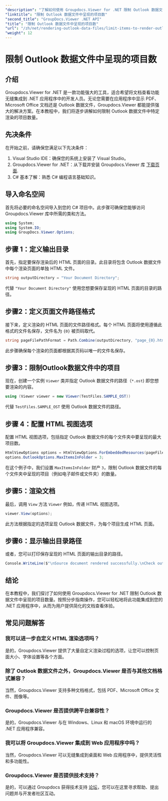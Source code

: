 ```yaml
---
"description": "了解如何使用 Groupdocs.Viewer for .NET 限制 Outlook 数据文件中呈现的项目数量。按照我们的分步指南，实现无缝集成。"
"linktitle": "限制 Outlook 数据文件中呈现的项目数"
"second_title": "GroupDocs.Viewer .NET API"
"title": "限制 Outlook 数据文件中呈现的项目数"
"url": "/zh/net/rendering-outlook-data-files/limit-items-to-render-outlook-data-files/"
"weight": 12
---
```


# 限制 Outlook 数据文件中呈现的项目数

## 介绍
Groupdocs.Viewer for .NET 是一款功能强大的工具，适合希望将文档查看功能无缝集成到 .NET 应用程序中的开发人员。无论您需要在应用程序中显示 PDF、Microsoft Office 文档还是 Outlook 数据文件，Groupdocs.Viewer 都能提供强大的解决方案。在本教程中，我们将逐步讲解如何限制 Outlook 数据文件中特定渲染的项目数量。
## 先决条件
在开始之前，请确保您满足以下先决条件：
1. Visual Studio IDE：确保您的系统上安装了 Visual Studio。
2. Groupdocs.Viewer for .NET：从下载并安装 Groupdocs.Viewer 库 [下载页面](https://releases。groupdocs.com/viewer/net/).
3. C# 基本了解：熟悉 C# 编程语言基础知识。

## 导入命名空间
首先将必要的命名空间导入到您的 C# 项目中。此步骤可确保您能够访问 Groupdocs.Viewer 库中所需的类和方法。
```csharp
using System;
using System.IO;
using GroupDocs.Viewer.Options;
```
## 步骤 1：定义输出目录
首先，指定要保存渲染后的 HTML 页面的目录。此目录将包含 Outlook 数据文件中每个渲染页面的单独 HTML 文件。
```csharp
string outputDirectory = "Your Document Directory";
```
代替 `"Your Document Directory"` 使用您想要保存呈现的 HTML 页面的目录的路径。
## 步骤2：定义页面文件路径格式
接下来，定义渲染的 HTML 页面的文件路径格式。每个 HTML 页面将使用遵循此格式的文件名保存，文件名为 `{0}` 被页码取代。
```csharp
string pageFilePathFormat = Path.Combine(outputDirectory, "page_{0}.html");
```
此步骤确保每个渲染的页面都根据其页码以唯一的文件名保存。
## 步骤3：限制Outlook数据文件中的项目
现在，创建一个实例 `Viewer` 类并指定 Outlook 数据文件的路径（`*.ost`) 即您想要渲染的内容。
```csharp
using (Viewer viewer = new Viewer(TestFiles.SAMPLE_OST))
```
代替 `TestFiles.SAMPLE_OST` 使用 Outlook 数据文件的路径。
## 步骤 4：配置 HTML 视图选项
配置 HTML 视图选项，包括指定 Outlook 数据文件的每个文件夹中要呈现的最大项目数。
```csharp
HtmlViewOptions options = HtmlViewOptions.ForEmbeddedResources(pageFilePathFormat);
options.OutlookOptions.MaxItemsInFolder = 3;
```
在这个例子中，我们设置 `MaxItemsInFolder` 财产 `3`，限制 Outlook 数据文件的每个文件夹中呈现的项目（例如电子邮件或文件夹）的数量。
## 步骤5：渲染文档
最后，调用 `View` 方法 `Viewer` 例如，传递 HTML 视图选项。
```csharp
viewer.View(options);
```
此方法根据指定的选项呈现 Outlook 数据文件，为每个项目生成 HTML 页面。
## 步骤6：显示输出目录路径
或者，您可以打印保存呈现的 HTML 页面的输出目录的路径。
```csharp
Console.WriteLine($"\nSource document rendered successfully.\nCheck output in {outputDirectory}.");
```

## 结论
在本教程中，我们探讨了如何使用 Groupdocs.Viewer for .NET 限制 Outlook 数据文件中呈现的项目数量。按照分步指南操作，您可以轻松地将此功能集成到您的 .NET 应用程序中，从而为用户提供简化的文档查看体验。
## 常见问题解答
### 我可以进一步自定义 HTML 渲染选项吗？
是的，Groupdocs.Viewer 提供了大量自定义渲染过程的选项，让您可以控制页面大小、字体设置等各个方面。
### 除了 Outlook 数据文件之外，Groupdocs.Viewer 是否与其他文档格式兼容？
当然，Groupdocs.Viewer 支持多种文档格式，包括 PDF、Microsoft Office 文件、图像等。
### Groupdocs.Viewer 是否提供跨平台兼容性？
是的，Groupdocs.Viewer 与在 Windows、Linux 和 macOS 环境中运行的 .NET 应用程序兼容。
### 我可以将 Groupdocs.Viewer 集成到 Web 应用程序中吗？
当然，Groupdocs.Viewer 可以无缝集成到桌面和 Web 应用程序中，提供灵活性和多功能性。
### Groupdocs.Viewer 是否提供技术支持？
是的，可以通过 Groupdocs 获得技术支持 [论坛](https://forum.groupdocs.com/c/viewer/9)，您可以在这里寻求帮助、提出问题并与开发者社区互动。